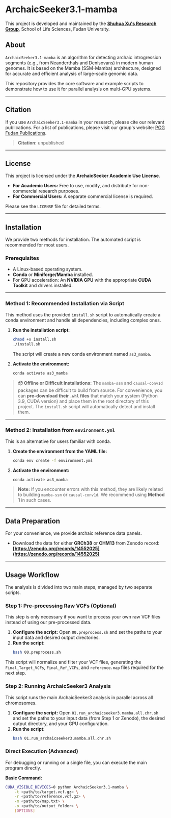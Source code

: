 # ArchaicSeeker3.1-mamba

This project is developed and maintained by the **[Shuhua Xu's Research Group](https://pog.fudan.edu.cn/)**, School of Life Sciences, Fudan University.

## About

`ArchaicSeeker3.1-mamba` is an algorithm for detecting archaic introgression segments (e.g., from Neanderthals and Denisovans) in modern human genomes. It is based on the Mamba (SSM-Mamba) architecture, designed for accurate and efficient analysis of large-scale genomic data.

This repository provides the core software and example scripts to demonstrate how to use it for parallel analysis on multi-GPU systems.

---

## Citation

If you use `ArchaicSeeker3.1-mamba` in your research, please cite our relevant publications. For a list of publications, please visit our group's website: [POG Fudan Publications](https://pog.fudan.edu.cn/#/article).

> **Citation:**
> unpublished

---

## License

This project is licensed under the **ArchaicSeeker Academic Use License**.
-   **For Academic Users:** Free to use, modify, and distribute for non-commercial research purposes.
-   **For Commercial Users:** A separate commercial license is required.

Please see the `LICENSE` file for detailed terms.

---

## Installation

We provide two methods for installation. The automated script is recommended for most users.

### Prerequisites

* A Linux-based operating system.
* **Conda** or **Miniforge/Mamba** installed.
* For GPU acceleration: An **NVIDIA GPU** with the appropriate **CUDA Toolkit** and drivers installed.

---

### Method 1: Recommended Installation via Script

This method uses the provided `install.sh` script to automatically create a conda environment and handle all dependencies, including complex ones.

1.  **Run the installation script:**
    ```bash
    chmod +x install.sh
    ./install.sh
    ```
    The script will create a new conda environment named `as3_mamba`.

2.  **Activate the environment:**
    ```bash
    conda activate as3_mamba
    ```

> **📦 Offline or Difficult Installations:**
> The `mamba-ssm` and `causal-conv1d` packages can be difficult to build from source. For convenience, you can **pre-download their `.whl` files** that match your system (Python 3.9, CUDA version) and place them in the root directory of this project. The `install.sh` script will automatically detect and install them.

---

### Method 2: Installation from `environment.yml`

This is an alternative for users familiar with conda.

1.  **Create the environment from the YAML file:**
    ```bash
    conda env create -f environment.yml
    ```

2.  **Activate the environment:**
    ```bash
    conda activate as3_mamba
    ```
> **Note:** If you encounter errors with this method, they are likely related to building `mamba-ssm` or `causal-conv1d`. We recommend using **Method 1** in such cases.

---

## Data Preparation

For your convenience, we provide archaic reference data panels.

* Download the data for either **GRCh38** or **CHM13** from Zenodo record:
    **[https://zenodo.org/records/14552025](https://zenodo.org/records/14552025)**

---

## Usage Workflow

The analysis is divided into two main steps, managed by two separate scripts.

### Step 1: Pre-processing Raw VCFs (Optional)

This step is only necessary if you want to process your own raw VCF files instead of using our pre-processed data.

1.  **Configure the script:** Open `00.preprocess.sh` and set the paths to your input data and desired output directories.
2.  **Run the script:**
    ```bash
    bash 00.preprocess.sh
    ```
This script will normalize and filter your VCF files, generating the `Final_Target_VCFs`, `Final_Ref_VCFs`, and `reference.map` files required for the next step.


### Step 2: Running ArchaicSeeker3 Analysis

This script runs the main ArchaicSeeker3 analysis in parallel across all chromosomes.

1.  **Configure the script:** Open `01.run_archaicseeker3.mamba.all.chr.sh` and set the paths to your input data (from Step 1 or Zenodo), the desired output directory, and your GPU configuration.
2.  **Run the script:**
    ```bash
    bash 01.run_archaicseeker3.mamba.all.chr.sh
    ```

### Direct Execution (Advanced)

For debugging or running on a single file, you can execute the main program directly.

**Basic Command:**
```bash
CUDA_VISIBLE_DEVICES=0 python ArchaicSeeker3.1-mamba \
    -t <path/to/target.vcf.gz> \
    -r <path/to/reference.vcf.gz> \
    -m <path/to/map.txt> \
    -o <path/to/output_folder> \
    [OPTIONS]